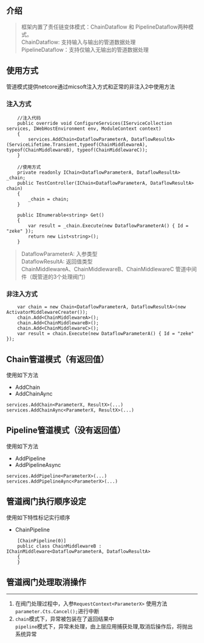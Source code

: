 ## 介绍

> 框架内置了责任链变体模式：ChainDataflow 和 PipelineDataflow两种模式。<br />
ChainDataflow: 支持输入与输出的管道数据处理<br />
PipelineDataflow：支持仅输入无输出的管道数据处理<br />

## 使用方式

管道模式提供netcore通过micsoft注入方式和正常的非注入2中使用方法

### 注入方式

```
    //注入代码
    public override void ConfigureServices(IServiceCollection services, IWebHostEnvironment env, ModuleContext context)
    {
        services.AddChain<DataflowParameterA, DataflowResultA>(ServiceLifetime.Transient,typeof(ChainMiddlewareA), typeof(ChainMiddlewareB), typeof(ChainMiddlewareC));
    }

    //使用方式    
    private readonly IChain<DataflowParameterA, DataflowResultA> _chain;
    public TestController(IChain<DataflowParameterA, DataflowResultA> chain)
    {
        _chain = chain;
    }
    
    public IEnumerable<string> Get()
    {
        var result = _chain.Execute(new DataflowParameterA() { Id = "zeke" });
        return new List<string>();
    }

```
> DataflowParameterA: 入参类型<br />
DataflowResultA: 返回值类型<br />
ChainMiddlewareA、ChainMiddlewareB、ChainMiddlewareC 管道中间件（既管道的3个处理阀门）

### 非注入方式

```
    var chain = new Chain<DataflowParameterA, DataflowResultA>(new ActivatorMiddlewareCreater());
    chain.Add<ChainMiddlewareA>();
    chain.Add<ChainMiddlewareB>();
    chain.Add<ChainMiddlewareC>();
    var result = chain.Execute(new DataflowParameterA() { Id = "zeke" });
```

## Chain管道模式（有返回值）

使用如下方法
- AddChain
- AddChainAync

```
services.AddChain<ParameterX, ResultX>(...)
services.AddChainAync<ParameterX, ResultX>(...)
```

## Pipeline管道模式（没有返回值）

使用如下方法
- AddPipeline
- AddPipelineAsync

```
services.AddPipeline<ParameterX>(...)
services.AddPipelineAync<ParameterX>(...)
```

## 管道阀门执行顺序设定

使用如下特性标记实行顺序
- ChainPipeline

```
    [ChainPipeline(0)]
    public class ChainMiddlewareB : IChainMiddleware<DataflowParameterA, DataflowResultA>
    {
    }
```

## 管道阀门处理取消操作
---
1. 在阀门处理过程中，入参```RequestContext<ParameterX>``` 使用方法 ```parameter.Cts.Cancel();```进行中断
2. ```chain```模式下，异常被包装在了返回结果中<br />
```pipeline```模式下，异常未处理，由上层应用捕获处理,取消后操作后，将抛出系统异常
